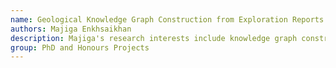 ```yaml
---
name: Geological Knowledge Graph Construction from Exploration Reports
authors: Majiga Enkhsaikhan
description: Majiga's research interests include knowledge graph construction and knowledge discovery from natural language text using natural language processing, deep learning and network analysis. Automatically extracting key information, which is buried within a large amount of textual data, through knowledge graph construction is vital to support intelligent applications for knowledge discovery.
group: PhD and Honours Projects
---
```

